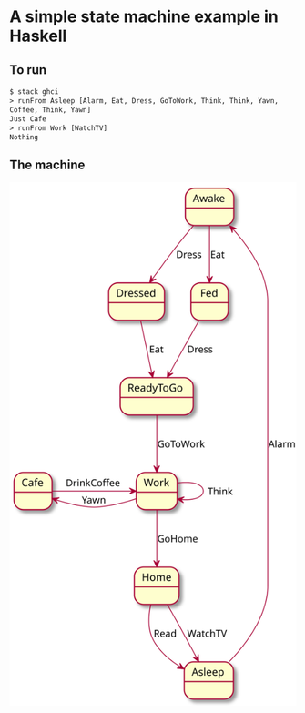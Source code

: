 # A simple state machine example in Haskell

## To run

    $ stack ghci
    > runFrom Asleep [Alarm, Eat, Dress, GoToWork, Think, Think, Yawn, Coffee, Think, Yawn]
    Just Cafe
    > runFrom Work [WatchTV]
    Nothing

## The machine

![](fsm.svg)
